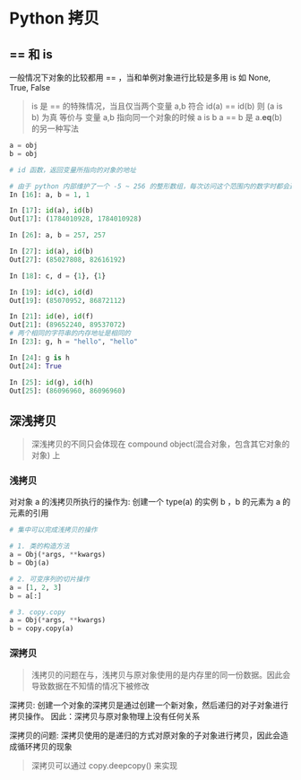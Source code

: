 # Python 拷贝

## == 和 is

一般情况下对象的比较都用 == ，当和单例对象进行比较是多用 is 如 None, True, False

> is 是 == 的特殊情况，当且仅当两个变量 a,b 符合 id(a) == id(b) 则 (a is b) 为真
> 等价与 变量 a,b 指向同一个对象的时候 a is b
> a == b 是 a.__eq__(b) 的另一种写法

```python
a = obj
b = obj

# id 函数，返回变量所指向的对象的地址

# 由于 python 内部维护了一个 -5 ~ 256 的整形数组，每次访问这个范围内的数字时都会返回对应数字的索引。所以 a = 1, b = 1 ==> id(a) == id(b)
In [16]: a, b = 1, 1

In [17]: id(a), id(b)
Out[17]: (1784010928, 1784010928)

In [26]: a, b = 257, 257

In [27]: id(a), id(b)
Out[27]: (85027808, 82616192)

In [18]: c, d = {1}, {1}

In [19]: id(c), id(d)
Out[19]: (85070952, 86872112)

In [21]: id(e), id(f)
Out[21]: (89652240, 89537072)
# 两个相同的字符串的内存地址是相同的
In [23]: g, h = "hello", "hello"

In [24]: g is h
Out[24]: True

In [25]: id(g), id(h)
Out[25]: (86096960, 86096960)
```

## 深浅拷贝

> 深浅拷贝的不同只会体现在 compound object(混合对象，包含其它对象的对象) 上

### 浅拷贝

对对象 a 的浅拷贝所执行的操作为:
创建一个 type(a) 的实例 b ，b 的元素为 a 的元素的引用

```python
# 集中可以完成浅拷贝的操作

# 1. 类的构造方法
a = Obj(*args, **kwargs)
b = Obj(a)

# 2. 可变序列的切片操作
a = [1, 2, 3]
b = a[:]

# 3. copy.copy
a = Obj(*args, **kwargs)
b = copy.copy(a)
```

### 深拷贝

> 浅拷贝的问题在与，浅拷贝与原对象使用的是内存里的同一份数据。因此会导致数据在不知情的情况下被修改

深拷贝:
创建一个对象的深拷贝是通过创建一个新对象，然后递归的对子对象进行拷贝操作。
因此：深拷贝与原对象物理上没有任何关系

深拷贝的问题:
深拷贝使用的是递归的方式对原对象的子对象进行拷贝，因此会造成循环拷贝的现象

> 深拷贝可以通过 copy.deepcopy() 来实现
